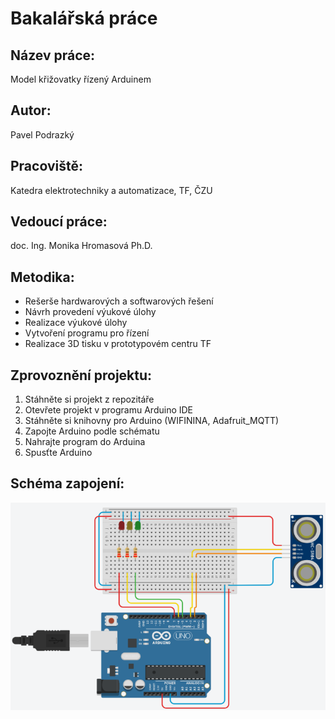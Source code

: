 # Bakalářská práce

## Název práce:

Model křižovatky řízený Arduinem

## Autor:

Pavel Podrazký

## Pracoviště:

Katedra elektrotechniky a automatizace, TF, ČZU

## Vedoucí práce:

doc. Ing. Monika Hromasová Ph.D.

## Metodika:

- Rešerše hardwarových a softwarových řešení
- Návrh provedení výukové úlohy
- Realizace výukové úlohy
- Vytvoření programu pro řízení
- Realizace 3D tisku v prototypovém centru TF

## Zprovoznění projektu:

1. Stáhněte si projekt z repozitáře
2. Otevřete projekt v programu Arduino IDE
3. Stáhněte si knihovny pro Arduino (WIFININA, Adafruit_MQTT)
4. Zapojte Arduino podle schématu
5. Nahrajte program do Arduina
6. Spusťte Arduino

## Schéma zapojení:

![Schéma zapojení](./zapojeni.png)
